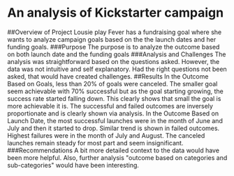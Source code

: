 # An analysis of Kickstarter campaign
##Overview of Project
Lousie play Fever has a fundraising goal where she wants to analyze campaign goals based on the the launch dates and her funding goals.
###Purpose
The purpose is to analyze the outcome based on both launch date and the funding goals
###Analysis and Challenges
The analysis was straightforward based on the questions asked. However, the data was not intuitive and self explanatory. Had the right questions not been asked, that would have created challenges.
##Results
In the Outcome Based on Goals, less than 20% of goals were canceled. The smaller goal seem achievable with 70% successful but as the goal starting growing, the success rate started falling down. This clearly shows that small the goal is more achievable it is. The successful and failed outcomes are inversely proportionate and is clearly shown via analysis. 
In the Outcome Based on Launch Date, the most successful launches were in the month of June and July and then it started to drop. Similar trend is shown in failed outcomes. Highest failures were in the month of July and August. The canceled launches remain steady for most part and seem insignificant.
###Recommendations
A bit more detailed context to the data would have been more helpful. Also, further analysis "outcome based on categories and sub-categories" would have been interesting.

